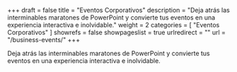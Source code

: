 +++
draft 			= false
title 			= "Eventos Corporativos"
description		= "Deja atrás las interminables maratones de PowerPoint y convierte tus eventos en una experiencia interactiva e inolvidable."
weight			= 2
categories		= [ "Eventos Corporativos" ]
showrefs		= false
showpageslist	= true
urlredirect		= ""
url 				= "/business-events/"
+++

Deja atrás las interminables maratones de PowerPoint y convierte tus eventos en una experiencia interactiva e inolvidable.